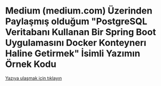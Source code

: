 # Medium (medium.com) Üzerinden Paylaşmış olduğum "PostgreSQL Veritabanı Kullanan Bir Spring Boot Uygulamasını Docker Konteynerı Haline Getirmek" İsimli Yazımın Örnek Kodu

[Yazıya ulaşmak için tıklayın](https://metinalniacik.medium.com/postgresql-veritaban%C4%B1-kullanan-bir-spring-boot-uygulamas%C4%B1n%C4%B1-docker-konteyner%C4%B1-haline-getirmek-af849a691c62)
